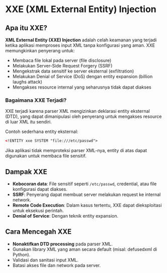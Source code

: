 # XXE (XML External Entity) Injection

## Apa itu XXE?

**XML External Entity (XXE) Injection** adalah celah keamanan yang terjadi ketika aplikasi memproses input XML tanpa konfigurasi yang aman. XXE memungkinkan penyerang untuk:

- Membaca file lokal pada server (file disclosure)
- Melakukan Server-Side Request Forgery (SSRF)
- Mengekstrak data sensitif ke server eksternal (exfiltration)
- Melakukan Denial of Service (DoS) dengan entity expansion (billion laughs attack)
- Mengakses resource internal yang seharusnya tidak dapat diakses

### Bagaimana XXE Terjadi?

XXE terjadi karena parser XML mengizinkan deklarasi entity eksternal (DTD), yang dapat dimanipulasi oleh penyerang untuk mengakses resource di luar XML itu sendiri.

Contoh sederhana entity eksternal:

```xml
<!ENTITY xxe SYSTEM "file:///etc/passwd">
```

Jika aplikasi tidak memproteksi parser XML-nya, entity di atas dapat digunakan untuk membaca file sensitif.

## Dampak XXE

- **Kebocoran data**: File sensitif seperti `/etc/passwd`, credential, atau file konfigurasi dapat diakses.
- **SSRF**: Penyerang dapat membuat server melakukan request ke internal network.
- **Remote Code Execution**: Dalam kasus tertentu, XXE dapat dieksploitasi untuk eksekusi perintah.
- **Denial of Service**: Dengan teknik entity expansion.

## Cara Mencegah XXE

- **Nonaktifkan DTD processing** pada parser XML.
- Gunakan library XML yang aman secara default (misal: defusedxml di Python).
- Validasi dan sanitasi input XML.
- Batasi akses file dan network pada server.
